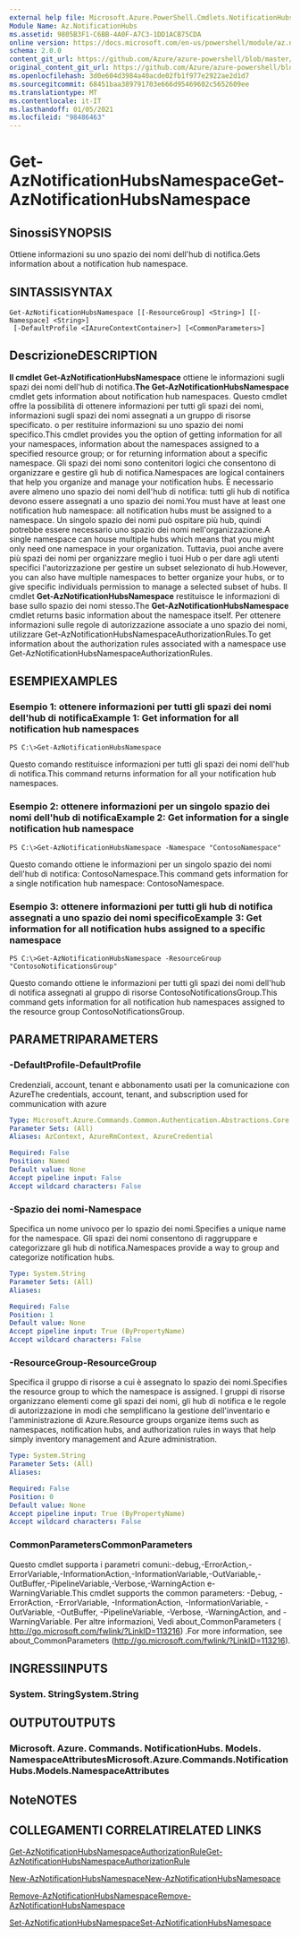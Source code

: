```yaml
---
external help file: Microsoft.Azure.PowerShell.Cmdlets.NotificationHubs.dll-Help.xml
Module Name: Az.NotificationHubs
ms.assetid: 9805B3F1-C6BB-4A0F-A7C3-1DD1ACB75CDA
online version: https://docs.microsoft.com/en-us/powershell/module/az.notificationhubs/get-aznotificationhubsnamespace
schema: 2.0.0
content_git_url: https://github.com/Azure/azure-powershell/blob/master/src/NotificationHubs/NotificationHubs/help/Get-AzNotificationHubsNamespace.md
original_content_git_url: https://github.com/Azure/azure-powershell/blob/master/src/NotificationHubs/NotificationHubs/help/Get-AzNotificationHubsNamespace.md
ms.openlocfilehash: 3d0e604d3984a40acde02fb1f977e2922ae2d1d7
ms.sourcegitcommit: 68451baa389791703e666d95469602c5652609ee
ms.translationtype: MT
ms.contentlocale: it-IT
ms.lasthandoff: 01/05/2021
ms.locfileid: "98486463"
---
```

# <span data-ttu-id="4b169-101">Get-AzNotificationHubsNamespace</span><span class="sxs-lookup"><span data-stu-id="4b169-101">Get-AzNotificationHubsNamespace</span></span>

## <span data-ttu-id="4b169-102">Sinossi</span><span class="sxs-lookup"><span data-stu-id="4b169-102">SYNOPSIS</span></span>
<span data-ttu-id="4b169-103">Ottiene informazioni su uno spazio dei nomi dell'hub di notifica.</span><span class="sxs-lookup"><span data-stu-id="4b169-103">Gets information about a notification hub namespace.</span></span>

## <span data-ttu-id="4b169-104">SINTASSI</span><span class="sxs-lookup"><span data-stu-id="4b169-104">SYNTAX</span></span>

```
Get-AzNotificationHubsNamespace [[-ResourceGroup] <String>] [[-Namespace] <String>]
 [-DefaultProfile <IAzureContextContainer>] [<CommonParameters>]
```

## <span data-ttu-id="4b169-105">Descrizione</span><span class="sxs-lookup"><span data-stu-id="4b169-105">DESCRIPTION</span></span>
<span data-ttu-id="4b169-106">**Il cmdlet Get-AzNotificationHubsNamespace** ottiene le informazioni sugli spazi dei nomi dell'hub di notifica.</span><span class="sxs-lookup"><span data-stu-id="4b169-106">**The Get-AzNotificationHubsNamespace** cmdlet gets information about notification hub namespaces.</span></span>
<span data-ttu-id="4b169-107">Questo cmdlet offre la possibilità di ottenere informazioni per tutti gli spazi dei nomi, informazioni sugli spazi dei nomi assegnati a un gruppo di risorse specificato. o per restituire informazioni su uno spazio dei nomi specifico.</span><span class="sxs-lookup"><span data-stu-id="4b169-107">This cmdlet provides you the option of getting information for all your namespaces, information about the namespaces assigned to a specified resource group; or for returning information about a specific namespace.</span></span>
<span data-ttu-id="4b169-108">Gli spazi dei nomi sono contenitori logici che consentono di organizzare e gestire gli hub di notifica.</span><span class="sxs-lookup"><span data-stu-id="4b169-108">Namespaces are logical containers that help you organize and manage your notification hubs.</span></span>
<span data-ttu-id="4b169-109">È necessario avere almeno uno spazio dei nomi dell'hub di notifica: tutti gli hub di notifica devono essere assegnati a uno spazio dei nomi.</span><span class="sxs-lookup"><span data-stu-id="4b169-109">You must have at least one notification hub namespace: all notification hubs must be assigned to a namespace.</span></span>
<span data-ttu-id="4b169-110">Un singolo spazio dei nomi può ospitare più hub, quindi potrebbe essere necessario uno spazio dei nomi nell'organizzazione.</span><span class="sxs-lookup"><span data-stu-id="4b169-110">A single namespace can house multiple hubs which means that you might only need one namespace in your organization.</span></span>
<span data-ttu-id="4b169-111">Tuttavia, puoi anche avere più spazi dei nomi per organizzare meglio i tuoi Hub o per dare agli utenti specifici l'autorizzazione per gestire un subset selezionato di hub.</span><span class="sxs-lookup"><span data-stu-id="4b169-111">However, you can also have multiple namespaces to better organize your hubs, or to give specific individuals permission to manage a selected subset of hubs.</span></span>
<span data-ttu-id="4b169-112">Il cmdlet **Get-AzNotificationHubsNamespace** restituisce le informazioni di base sullo spazio dei nomi stesso.</span><span class="sxs-lookup"><span data-stu-id="4b169-112">The **Get-AzNotificationHubsNamespace** cmdlet returns basic information about the namespace itself.</span></span>
<span data-ttu-id="4b169-113">Per ottenere informazioni sulle regole di autorizzazione associate a uno spazio dei nomi, utilizzare Get-AzNotificationHubsNamespaceAuthorizationRules.</span><span class="sxs-lookup"><span data-stu-id="4b169-113">To get information about the authorization rules associated with a namespace use Get-AzNotificationHubsNamespaceAuthorizationRules.</span></span>

## <span data-ttu-id="4b169-114">ESEMPI</span><span class="sxs-lookup"><span data-stu-id="4b169-114">EXAMPLES</span></span>

### <span data-ttu-id="4b169-115">Esempio 1: ottenere informazioni per tutti gli spazi dei nomi dell'hub di notifica</span><span class="sxs-lookup"><span data-stu-id="4b169-115">Example 1: Get information for all notification hub namespaces</span></span>
```
PS C:\>Get-AzNotificationHubsNamespace
```

<span data-ttu-id="4b169-116">Questo comando restituisce informazioni per tutti gli spazi dei nomi dell'hub di notifica.</span><span class="sxs-lookup"><span data-stu-id="4b169-116">This command returns information for all your notification hub namespaces.</span></span>

### <span data-ttu-id="4b169-117">Esempio 2: ottenere informazioni per un singolo spazio dei nomi dell'hub di notifica</span><span class="sxs-lookup"><span data-stu-id="4b169-117">Example 2: Get information for a single notification hub namespace</span></span>
```
PS C:\>Get-AzNotificationHubsNamespace -Namespace "ContosoNamespace"
```

<span data-ttu-id="4b169-118">Questo comando ottiene le informazioni per un singolo spazio dei nomi dell'hub di notifica: ContosoNamespace.</span><span class="sxs-lookup"><span data-stu-id="4b169-118">This command gets information for a single notification hub namespace: ContosoNamespace.</span></span>

### <span data-ttu-id="4b169-119">Esempio 3: ottenere informazioni per tutti gli hub di notifica assegnati a uno spazio dei nomi specifico</span><span class="sxs-lookup"><span data-stu-id="4b169-119">Example 3: Get information for all notification hubs assigned to a specific namespace</span></span>
```
PS C:\>Get-AzNotificationHubsNamespace -ResourceGroup "ContosoNotificationsGroup"
```

<span data-ttu-id="4b169-120">Questo comando ottiene le informazioni per tutti gli spazi dei nomi dell'hub di notifica assegnati al gruppo di risorse ContosoNotificationsGroup.</span><span class="sxs-lookup"><span data-stu-id="4b169-120">This command gets information for all notification hub namespaces assigned to the resource group ContosoNotificationsGroup.</span></span>

## <span data-ttu-id="4b169-121">PARAMETRI</span><span class="sxs-lookup"><span data-stu-id="4b169-121">PARAMETERS</span></span>

### <span data-ttu-id="4b169-122">-DefaultProfile</span><span class="sxs-lookup"><span data-stu-id="4b169-122">-DefaultProfile</span></span>
<span data-ttu-id="4b169-123">Credenziali, account, tenant e abbonamento usati per la comunicazione con Azure</span><span class="sxs-lookup"><span data-stu-id="4b169-123">The credentials, account, tenant, and subscription used for communication with azure</span></span>

```yaml
Type: Microsoft.Azure.Commands.Common.Authentication.Abstractions.Core.IAzureContextContainer
Parameter Sets: (All)
Aliases: AzContext, AzureRmContext, AzureCredential

Required: False
Position: Named
Default value: None
Accept pipeline input: False
Accept wildcard characters: False
```

### <span data-ttu-id="4b169-124">-Spazio dei nomi</span><span class="sxs-lookup"><span data-stu-id="4b169-124">-Namespace</span></span>
<span data-ttu-id="4b169-125">Specifica un nome univoco per lo spazio dei nomi.</span><span class="sxs-lookup"><span data-stu-id="4b169-125">Specifies a unique name for the namespace.</span></span>
<span data-ttu-id="4b169-126">Gli spazi dei nomi consentono di raggruppare e categorizzare gli hub di notifica.</span><span class="sxs-lookup"><span data-stu-id="4b169-126">Namespaces provide a way to group and categorize notification hubs.</span></span>

```yaml
Type: System.String
Parameter Sets: (All)
Aliases:

Required: False
Position: 1
Default value: None
Accept pipeline input: True (ByPropertyName)
Accept wildcard characters: False
```

### <span data-ttu-id="4b169-127">-ResourceGroup</span><span class="sxs-lookup"><span data-stu-id="4b169-127">-ResourceGroup</span></span>
<span data-ttu-id="4b169-128">Specifica il gruppo di risorse a cui è assegnato lo spazio dei nomi.</span><span class="sxs-lookup"><span data-stu-id="4b169-128">Specifies the resource group to which the namespace is assigned.</span></span>
<span data-ttu-id="4b169-129">I gruppi di risorse organizzano elementi come gli spazi dei nomi, gli hub di notifica e le regole di autorizzazione in modi che semplificano la gestione dell'inventario e l'amministrazione di Azure.</span><span class="sxs-lookup"><span data-stu-id="4b169-129">Resource groups organize items such as namespaces, notification hubs, and authorization rules in ways that help simply inventory management and Azure administration.</span></span>

```yaml
Type: System.String
Parameter Sets: (All)
Aliases:

Required: False
Position: 0
Default value: None
Accept pipeline input: True (ByPropertyName)
Accept wildcard characters: False
```

### <span data-ttu-id="4b169-130">CommonParameters</span><span class="sxs-lookup"><span data-stu-id="4b169-130">CommonParameters</span></span>
<span data-ttu-id="4b169-131">Questo cmdlet supporta i parametri comuni:-debug,-ErrorAction,-ErrorVariable,-InformationAction,-InformationVariable,-OutVariable,-OutBuffer,-PipelineVariable,-Verbose,-WarningAction e-WarningVariable.</span><span class="sxs-lookup"><span data-stu-id="4b169-131">This cmdlet supports the common parameters: -Debug, -ErrorAction, -ErrorVariable, -InformationAction, -InformationVariable, -OutVariable, -OutBuffer, -PipelineVariable, -Verbose, -WarningAction, and -WarningVariable.</span></span> <span data-ttu-id="4b169-132">Per altre informazioni, Vedi about_CommonParameters ( http://go.microsoft.com/fwlink/?LinkID=113216) .</span><span class="sxs-lookup"><span data-stu-id="4b169-132">For more information, see about_CommonParameters (http://go.microsoft.com/fwlink/?LinkID=113216).</span></span>

## <span data-ttu-id="4b169-133">INGRESSI</span><span class="sxs-lookup"><span data-stu-id="4b169-133">INPUTS</span></span>

### <span data-ttu-id="4b169-134">System. String</span><span class="sxs-lookup"><span data-stu-id="4b169-134">System.String</span></span>

## <span data-ttu-id="4b169-135">OUTPUT</span><span class="sxs-lookup"><span data-stu-id="4b169-135">OUTPUTS</span></span>

### <span data-ttu-id="4b169-136">Microsoft. Azure. Commands. NotificationHubs. Models. NamespaceAttributes</span><span class="sxs-lookup"><span data-stu-id="4b169-136">Microsoft.Azure.Commands.NotificationHubs.Models.NamespaceAttributes</span></span>

## <span data-ttu-id="4b169-137">Note</span><span class="sxs-lookup"><span data-stu-id="4b169-137">NOTES</span></span>

## <span data-ttu-id="4b169-138">COLLEGAMENTI CORRELATI</span><span class="sxs-lookup"><span data-stu-id="4b169-138">RELATED LINKS</span></span>

[<span data-ttu-id="4b169-139">Get-AzNotificationHubsNamespaceAuthorizationRule</span><span class="sxs-lookup"><span data-stu-id="4b169-139">Get-AzNotificationHubsNamespaceAuthorizationRule</span></span>](./Get-AzNotificationHubsNamespaceAuthorizationRule.md)

[<span data-ttu-id="4b169-140">New-AzNotificationHubsNamespace</span><span class="sxs-lookup"><span data-stu-id="4b169-140">New-AzNotificationHubsNamespace</span></span>](./New-AzNotificationHubsNamespace.md)

[<span data-ttu-id="4b169-141">Remove-AzNotificationHubsNamespace</span><span class="sxs-lookup"><span data-stu-id="4b169-141">Remove-AzNotificationHubsNamespace</span></span>](./Remove-AzNotificationHubsNamespace.md)

[<span data-ttu-id="4b169-142">Set-AzNotificationHubsNamespace</span><span class="sxs-lookup"><span data-stu-id="4b169-142">Set-AzNotificationHubsNamespace</span></span>](./Set-AzNotificationHubsNamespace.md)


